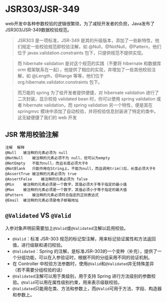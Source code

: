 # JSR303/JSR-349
web开发中各种参数校验的逻辑很繁琐，为了减轻开发者的负担，Java发布了 JSR303/JSR-349数据校验规范。

> JSR303 是一项标准，JSR-349 是其的升级版本，添加了一些新特性，他们规定一些校验规范即校验注解，如 @Null，@NotNull，@Pattern，他们位于 javax.validation.constraints 包下，只提供规范不提供实现。
  
> 而 hibernate validation 是对这个规范的实践（不要将 hibernate 和数据库 orm 框架联系在一起），他提供了相应的实现，并增加了一些其他校验注解，如 @Length，@Range 等等，他们位于 org.hibernate.validator.constraints 包下。
  
> 而万能的 spring 为了给开发者提供便捷，对 hibernate validation 进行了二次封装，显示校验 validated bean 时，你可以使用 spring validation 或者 hibernate validation，而 spring validation 另一个特性，便是其在 springmvc 模块中添加了自动校验，并将校验信息封装进了特定的类中。这无疑便捷了我们的 web 开发

## JSR 常用校验注解
```table
注解	解释
@Null	被注释的元素必须为 null
@NotNull	被注释的元素必须不为 null，但可以为empty
@NotEmpty	不能为null，而且长度必须大于0
@NotBlank	只能作用在String上，不能为null，而且调用trim()后，长度必须大于0
@AssertTrue	被注释的元素必须为 true
@AssertFalse	被注释的元素必须为 false
@Min	被注释的元素必须是一个数字，其值必须大于等于指定的最小值
@Max	被注释的元素必须是一个数字，其值必须小于等于指定的最大值
@Pattern	被注释的元素必须符合指定的正则表达式
@Email	被注释的元素必须是电子邮箱地址
```

## ``@Validated`` VS ``@Valid``
入参对象声明前需要加上``@Valid``或``@Validated``注解以启用校验。

- ``@Valid``：标准 JSR-303 规范的标记型注解，用来标记验证属性和方法返回值，进行级联和递归校验。
- ``@Validated``：Spring 的注解，是标准JSR-303的一个变种（补充），提供了一个分组功能，可以在入参验证时，根据不同的分组采用不同的验证机制。
- 在 Controller 中校验方法参数时，使用``@Valid``和``@Validated``并无特殊差异（若不需要分组校验的话）
- ``@Validated``注解可以用于类级别，用于支持 Spring 进行方法级别的参数校验。``@Valid``可以用在属性级别约束，用来表示级联校验。
- ``@Validated``只能用在类、方法和参数上，而``@Valid``可用于方法、字段、构造器和参数上。